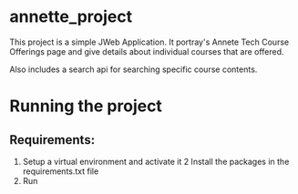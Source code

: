 # annette_project

This project is a simple JWeb Application. It portray's Annete Tech Course Offerings page and give details about individual courses that are offered. 

Also includes a search api for searching specific course contents. 

# Running the project
## Requirements:
  1. Setup a virtual environment and activate it
  2  Install the packages in the requirements.txt file
  3. Run 
  

